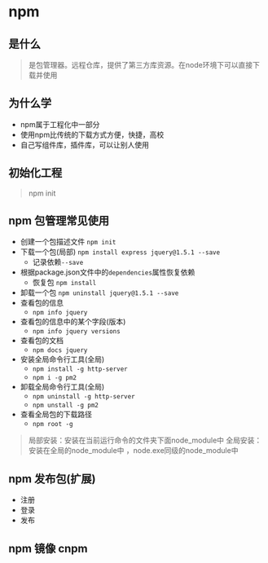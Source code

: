 # npm

## 是什么
> 是包管理器。远程仓库，提供了第三方库资源。在node环境下可以直接下载并使用
## 为什么学
- npm属于工程化中一部分
- 使用npm比传统的下载方式方便，快捷，高校
- 自己写组件库，插件库，可以让别人使用

## 初始化工程

> npm init


## npm 包管理常见使用

* 创建一个包描述文件 `npm init`
* 下载一个包(局部) `npm install express jquery@1.5.1 --save`
    - 记录依赖`--save`
* 根据package.json文件中的`dependencies`属性恢复依赖
    - 恢复包 `npm install`
* 卸载一个包 `npm uninstall jquery@1.5.1 --save`
* 查看包的信息
    - `npm info jquery`
* 查看包的信息中的某个字段(版本)
    - `npm info jquery versions`
* 查看包的文档
    - `npm docs jquery`
* 安装全局命令行工具(全局)
    - `npm install -g http-server`
    - `npm i -g pm2`
* 卸载全局命令行工具(全局)
    - `npm uninstall -g http-server`
    - `npm unstall -g pm2`
* 查看全局包的下载路径
    - `npm root -g`

> 局部安装：安装在当前运行命令的文件夹下面node_module中
> 全局安装：安装在全局的node_module中 ，node.exe同级的node_module中

## npm 发布包(扩展)
* 注册
* 登录
* 发布


## npm 镜像 cnpm